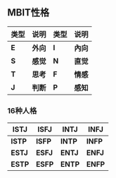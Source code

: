 ## MBIT性格

| 类型  | 说明     | 类型  | 说明     |
| ----- | -------- | ----- | -------- |
| **E** | **外向** | **I** | **內向** |
| **S** | **感觉** | **N** | **直觉** |
| **T** | **思考** | **F** | **情感** |
| **J** | **判断** | **P** | **感知** |

### 16种人格

| ISTJ     | ISFJ     | INTJ     | INFJ     |
| -------- | -------- | -------- | -------- |
| **ISTP** | **ISFP** | **INTP** | **INFP** |
| **ESTJ** | **ESFJ** | **ENTJ** | **ENFJ** |
| **ESTP** | **ESFP** | **ENTP** | **ENFP** |

